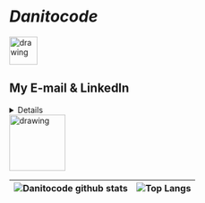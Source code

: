 # *Danitocode*

<a href="https://www.linkedin.com/in/daniel-felipe-casta%C3%B1eda-s%C3%A1nchez-4a50451b5/">
  <img src="https://user-images.githubusercontent.com/62465732/144763350-15af1fed-596c-48ff-af8a-67010938f360.png" alt="drawing" width="50"/>
</a>


## My E-mail & LinkedIn
<details>
	<img src="https://user-images.githubusercontent.com/62465732/144763801-038cf18a-32af-46e2-a543-54c6493d2fee.png" alt="drawing" width="150x70"/>
	
	```js
	
		console.log('also code');
	
	```
</details>

<img src="https://user-images.githubusercontent.com/62465732/144763244-9445b98c-bd55-4a0c-a267-d511664f035c.gif" alt="drawing" width="100"/>




![Danitocode github stats](https://github-readme-stats.vercel.app/api?username=Danitocode&show_icons=true&theme=vue-dark)|![Top Langs](https://github-readme-stats.vercel.app/api/top-langs/?username=Danitocode&theme=vue-dark&layout=compact)
-|-


